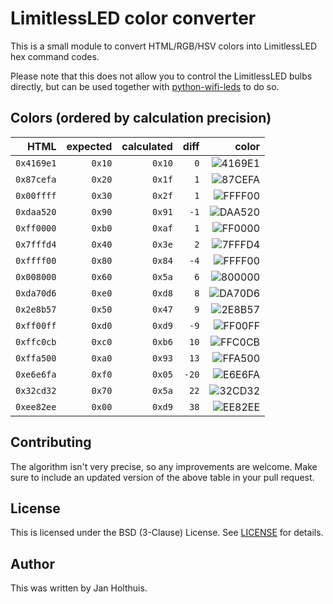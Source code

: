 # LimitlessLED color converter

This is a small module to convert HTML/RGB/HSV colors into LimitlessLED hex
command codes.

Please note that this does not allow you to control the LimitlessLED bulbs
directly, but can be used together with
[python-wifi-leds](https://github.com/joaquincasares/python-wifi-leds) to
do so.

## Colors (ordered by calculation precision)

| HTML       | expected   | calculated   | diff   | color                                                    |
|-----------:|-----------:|-------------:|-------:|---------------------------------------------------------:|
| `0x4169e1` |     `0x10` |       `0x10` |    `0` | ![4169E1](http://dummyimage.com/20x20/4169E1/4169E1.gif) |
| `0x87cefa` |     `0x20` |       `0x1f` |    `1` | ![87CEFA](http://dummyimage.com/20x20/87CEFA/87CEFA.gif) |
| `0x00ffff` |     `0x30` |       `0x2f` |    `1` | ![FFFF00](http://dummyimage.com/20x20/FFFF00/FFFF00.gif) |
| `0xdaa520` |     `0x90` |       `0x91` |   `-1` | ![DAA520](http://dummyimage.com/20x20/DAA520/DAA520.gif) |
| `0xff0000` |     `0xb0` |       `0xaf` |    `1` | ![FF0000](http://dummyimage.com/20x20/FF0000/FF0000.gif) |
| `0x7fffd4` |     `0x40` |       `0x3e` |    `2` | ![7FFFD4](http://dummyimage.com/20x20/7FFFD4/7FFFD4.gif) |
| `0xffff00` |     `0x80` |       `0x84` |   `-4` | ![FFFF00](http://dummyimage.com/20x20/FFFF00/FFFF00.gif) |
| `0x008000` |     `0x60` |       `0x5a` |    `6` | ![800000](http://dummyimage.com/20x20/800000/800000.gif) |
| `0xda70d6` |     `0xe0` |       `0xd8` |    `8` | ![DA70D6](http://dummyimage.com/20x20/DA70D6/DA70D6.gif) |
| `0x2e8b57` |     `0x50` |       `0x47` |    `9` | ![2E8B57](http://dummyimage.com/20x20/2E8B57/2E8B57.gif) |
| `0xff00ff` |     `0xd0` |       `0xd9` |   `-9` | ![FF00FF](http://dummyimage.com/20x20/FF00FF/FF00FF.gif) |
| `0xffc0cb` |     `0xc0` |       `0xb6` |   `10` | ![FFC0CB](http://dummyimage.com/20x20/FFC0CB/FFC0CB.gif) |
| `0xffa500` |     `0xa0` |       `0x93` |   `13` | ![FFA500](http://dummyimage.com/20x20/FFA500/FFA500.gif) |
| `0xe6e6fa` |     `0xf0` |       `0x05` |  `-20` | ![E6E6FA](http://dummyimage.com/20x20/E6E6FA/E6E6FA.gif) |
| `0x32cd32` |     `0x70` |       `0x5a` |   `22` | ![32CD32](http://dummyimage.com/20x20/32CD32/32CD32.gif) |
| `0xee82ee` |     `0x00` |       `0xd9` |   `38` | ![EE82EE](http://dummyimage.com/20x20/EE82EE/EE82EE.gif) |

## Contributing

The algorithm isn't very precise, so any improvements are welcome. Make sure
to include an updated version of the above table in your pull request.

## License

This is licensed under the BSD (3-Clause) License. See [LICENSE](LICENSE) for details.

## Author

This was written by Jan Holthuis.